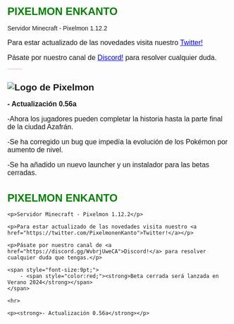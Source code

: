 
<h1>PIXELMON ENKANTO</h1>
Servidor Minecraft - Pixelmon 1.12.2

Para estar actualizado de las novedades visita nuestro [Twitter!](https://twitter.com/PixelmonenKanto)

Pásate por nuestro canal de [Discord!](https://discord.gg/WvbrjUweCA) para resolver cualquier duda.

<span style="font-size: 1.6;">
- <span style="color:red;">**Beta cerrada será lanzada en Verano 2024**</span>
</span>

![Logo de Pixelmon](https://i.imgur.com/jw26DpP.png)
---

**- Actualización 0.56a**

-Ahora los jugadores pueden completar la historia hasta la parte
final de la ciudad Azafrán.

-Se ha corregido un bug que impedía la evolución de los Pokémon
por aumento de nivel.

-Se ha añadido un nuevo launcher y un instalador para las
betas cerradas.



<!DOCTYPE html>
<html lang="es">
<head>
    <meta charset="UTF-8">
    <meta name="viewport" content="width=device-width, initial-scale=1.0">
    <title>Pixelmon Enkanto</title>
    <style>
        body {
            font-family: Arial, sans-serif;
        }
        h1 {
            color: green;
            font-size: 24px;
        }
        p {
            font-size: 16px;
        }
        a {
            color: blue;
        }
    </style>
</head>
<body>
    <h1>PIXELMON ENKANTO</h1>

    <p>Servidor Minecraft - Pixelmon 1.12.2</p>

    <p>Para estar actualizado de las novedades visita nuestro <a href="https://twitter.com/PixelmonenKanto">Twitter!</a></p>

    <p>Pásate por nuestro canal de <a href="https://discord.gg/WvbrjUweCA">Discord!</a> para resolver cualquier duda que tengas.</p>

    <span style="font-size:9pt;">
        - <span style="color:red;"><strong>Beta cerrada será lanzada en Verano 2024</strong></span>
    </span>

    <hr>

    <p><strong>- Actualización 0.56a</strong></p>
</body>
</html>
